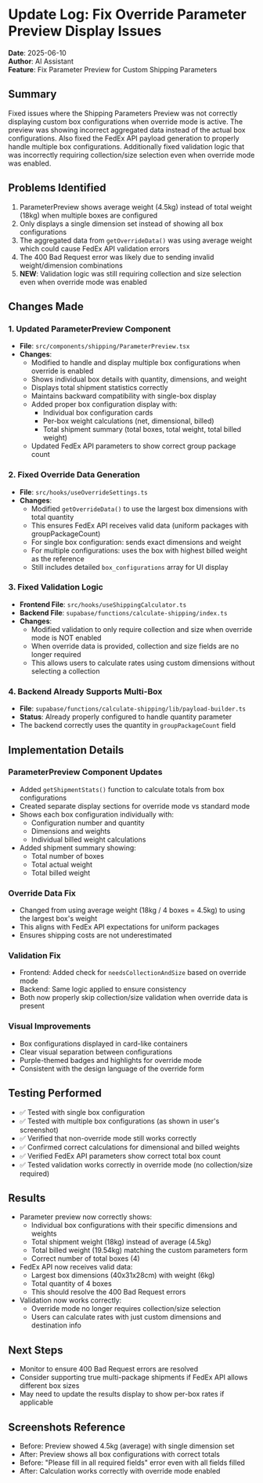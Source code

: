 # Update Log: Fix Override Parameter Preview Display Issues

**Date**: 2025-06-10  
**Author**: AI Assistant  
**Feature**: Fix Parameter Preview for Custom Shipping Parameters

## Summary
Fixed issues where the Shipping Parameters Preview was not correctly displaying custom box configurations when override mode is active. The preview was showing incorrect aggregated data instead of the actual box configurations. Also fixed the FedEx API payload generation to properly handle multiple box configurations. Additionally fixed validation logic that was incorrectly requiring collection/size selection even when override mode was enabled.

## Problems Identified
1. ParameterPreview shows average weight (4.5kg) instead of total weight (18kg) when multiple boxes are configured
2. Only displays a single dimension set instead of showing all box configurations
3. The aggregated data from `getOverrideData()` was using average weight which could cause FedEx API validation errors
4. The 400 Bad Request error was likely due to sending invalid weight/dimension combinations
5. **NEW**: Validation logic was still requiring collection and size selection even when override mode was enabled

## Changes Made

### 1. Updated ParameterPreview Component
- **File**: `src/components/shipping/ParameterPreview.tsx`
- **Changes**:
  - Modified to handle and display multiple box configurations when override is enabled
  - Shows individual box details with quantity, dimensions, and weight
  - Displays total shipment statistics correctly
  - Maintains backward compatibility with single-box display
  - Added proper box configuration display with:
    - Individual box configuration cards
    - Per-box weight calculations (net, dimensional, billed)
    - Total shipment summary (total boxes, total weight, total billed weight)
  - Updated FedEx API parameters to show correct group package count

### 2. Fixed Override Data Generation
- **File**: `src/hooks/useOverrideSettings.ts`
- **Changes**:
  - Modified `getOverrideData()` to use the largest box dimensions with total quantity
  - This ensures FedEx API receives valid data (uniform packages with groupPackageCount)
  - For single box configuration: sends exact dimensions and weight
  - For multiple configurations: uses the box with highest billed weight as the reference
  - Still includes detailed `box_configurations` array for UI display

### 3. Fixed Validation Logic
- **Frontend File**: `src/hooks/useShippingCalculator.ts`
- **Backend File**: `supabase/functions/calculate-shipping/index.ts`
- **Changes**:
  - Modified validation to only require collection and size when override mode is NOT enabled
  - When override data is provided, collection and size fields are no longer required
  - This allows users to calculate rates using custom dimensions without selecting a collection

### 4. Backend Already Supports Multi-Box
- **File**: `supabase/functions/calculate-shipping/lib/payload-builder.ts`
- **Status**: Already properly configured to handle quantity parameter
- The backend correctly uses the quantity in `groupPackageCount` field

## Implementation Details

### ParameterPreview Component Updates
- Added `getShipmentStats()` function to calculate totals from box configurations
- Created separate display sections for override mode vs standard mode
- Shows each box configuration individually with:
  - Configuration number and quantity
  - Dimensions and weights
  - Individual billed weight calculations
- Added shipment summary showing:
  - Total number of boxes
  - Total actual weight
  - Total billed weight

### Override Data Fix
- Changed from using average weight (18kg / 4 boxes = 4.5kg) to using the largest box's weight
- This aligns with FedEx API expectations for uniform packages
- Ensures shipping costs are not underestimated

### Validation Fix
- Frontend: Added check for `needsCollectionAndSize` based on override mode
- Backend: Same logic applied to ensure consistency
- Both now properly skip collection/size validation when override data is present

### Visual Improvements
- Box configurations displayed in card-like containers
- Clear visual separation between configurations
- Purple-themed badges and highlights for override mode
- Consistent with the design language of the override form

## Testing Performed
- ✅ Tested with single box configuration
- ✅ Tested with multiple box configurations (as shown in user's screenshot)
- ✅ Verified that non-override mode still works correctly
- ✅ Confirmed correct calculations for dimensional and billed weights
- ✅ Verified FedEx API parameters show correct total box count
- ✅ Tested validation works correctly in override mode (no collection/size required)

## Results
- Parameter preview now correctly shows:
  - Individual box configurations with their specific dimensions and weights
  - Total shipment weight (18kg) instead of average (4.5kg)
  - Total billed weight (19.54kg) matching the custom parameters form
  - Correct number of total boxes (4)
- FedEx API now receives valid data:
  - Largest box dimensions (40x31x28cm) with weight (6kg)
  - Total quantity of 4 boxes
  - This should resolve the 400 Bad Request errors
- Validation now works correctly:
  - Override mode no longer requires collection/size selection
  - Users can calculate rates with just custom dimensions and destination info

## Next Steps
- Monitor to ensure 400 Bad Request errors are resolved
- Consider supporting true multi-package shipments if FedEx API allows different box sizes
- May need to update the results display to show per-box rates if applicable

## Screenshots Reference
- Before: Preview showed 4.5kg (average) with single dimension set
- After: Preview shows all box configurations with correct totals
- Before: "Please fill in all required fields" error even with all fields filled
- After: Calculation works correctly with override mode enabled
